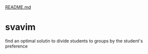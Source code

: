 [README.md](https://github.com/Assaf-Gutman/svavim/files/6992253/README.md)
# svavim
find an optimal solutin to divide students to groups by the student's preference
